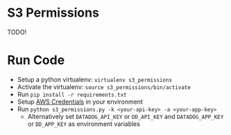 # S3 Permissions
TODO!

# Run Code
- Setup a python virtualenv: `virtualenv s3_permissions`
- Activate the virtualenv: `source s3_permissions/bin/activate`
- Run `pip install -r requirements.txt`
- Setup [AWS Credentials](http://boto3.readthedocs.io/en/latest/guide/configuration.html)
  in your environment
- Run `python s3_permissions.py -k <your-api-key> -a <your-app-key>`
  - Alternatively set `DATADOG_API_KEY` or `DD_API_KEY` and `DATADOG_APP_KEY` or
    `DD_APP_KEY` as environment variables

